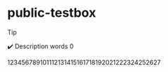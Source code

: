 # public-testbox
> [!Tip]
> :heavy_check_mark: Description words 0

123456789101112131415161718192021222324252627
